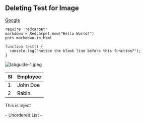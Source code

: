 ## Deleting Test for Image

[Google](http://google.com "Google")

```
require 'redcarpet'
markdown = Redcarpet.new("Hello World!")
puts markdown.to_html
```

```
function test() {
  console.log("notice the blank line before this function?");
}
```

![labguide-1.jpeg](https://docs-api-qa.cloudlabs.ai/repos/raw.githubusercontent.com/Rabin-spektra/Demo-Repo/main/196993496zpeJ/images/labguide-1.jpeg)

|Sl|Employee|
| -------- | -------- |
|1|John Doe|
|2|Rabin|


This is inject


<inject key="azureaduserpassword" enableCopy="true" enableClickToPaste="false" />
- Unordered List
- 

